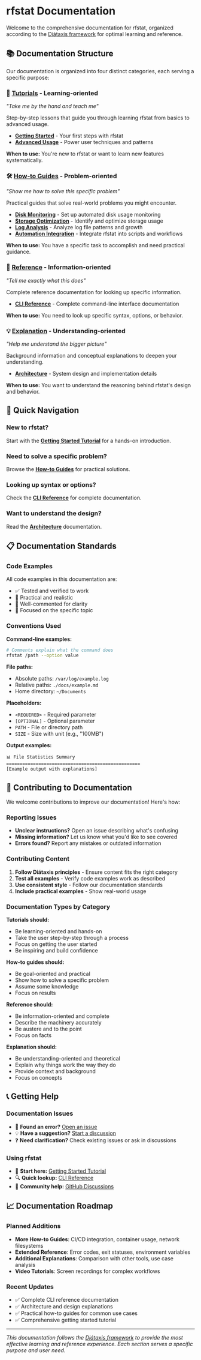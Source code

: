 # rfstat Documentation

Welcome to the comprehensive documentation for rfstat, organized according to the [Diátaxis framework](https://diataxis.fr/) for optimal learning and reference.

## 📚 Documentation Structure

Our documentation is organized into four distinct categories, each serving a specific purpose:

### 🎯 [Tutorials](tutorials/) - Learning-oriented
*"Take me by the hand and teach me"*

Step-by-step lessons that guide you through learning rfstat from basics to advanced usage.

- **[Getting Started](tutorials/getting-started.md)** - Your first steps with rfstat
- **[Advanced Usage](tutorials/advanced-usage.md)** - Power user techniques and patterns

**When to use:** You're new to rfstat or want to learn new features systematically.

### 🛠️ [How-to Guides](how-to/) - Problem-oriented
*"Show me how to solve this specific problem"*

Practical guides that solve real-world problems you might encounter.

- **[Disk Monitoring](how-to/disk-monitoring.md)** - Set up automated disk usage monitoring
- **[Storage Optimization](how-to/storage-optimization.md)** - Identify and optimize storage usage
- **[Log Analysis](how-to/log-analysis.md)** - Analyze log file patterns and growth
- **[Automation Integration](how-to/automation.md)** - Integrate rfstat into scripts and workflows

**When to use:** You have a specific task to accomplish and need practical guidance.

### 📖 [Reference](reference/) - Information-oriented
*"Tell me exactly what this does"*

Complete reference documentation for looking up specific information.

- **[CLI Reference](reference/cli.md)** - Complete command-line interface documentation

**When to use:** You need to look up specific syntax, options, or behavior.

### 💡 [Explanation](explanation/) - Understanding-oriented
*"Help me understand the bigger picture"*

Background information and conceptual explanations to deepen your understanding.

- **[Architecture](explanation/architecture.md)** - System design and implementation details

**When to use:** You want to understand the reasoning behind rfstat's design and behavior.

## 🚀 Quick Navigation

### New to rfstat?
Start with the **[Getting Started Tutorial](tutorials/getting-started.md)** for a hands-on introduction.

### Need to solve a specific problem?
Browse the **[How-to Guides](how-to/)** for practical solutions.

### Looking up syntax or options?
Check the **[CLI Reference](reference/cli.md)** for complete documentation.

### Want to understand the design?
Read the **[Architecture](explanation/architecture.md)** documentation.

## 📋 Documentation Standards

### Code Examples
All code examples in this documentation are:
- ✅ Tested and verified to work
- 🔧 Practical and realistic
- 📝 Well-commented for clarity
- 🎯 Focused on the specific topic

### Conventions Used

**Command-line examples:**
```bash
# Comments explain what the command does
rfstat /path --option value
```

**File paths:**
- Absolute paths: `/var/log/example.log`
- Relative paths: `./docs/example.md`
- Home directory: `~/Documents`

**Placeholders:**
- `<REQUIRED>` - Required parameter
- `[OPTIONAL]` - Optional parameter
- `PATH` - File or directory path
- `SIZE` - Size with unit (e.g., "100MB")

**Output examples:**
```
📊 File Statistics Summary
==================================================
[Example output with explanations]
```

## 🤝 Contributing to Documentation

We welcome contributions to improve our documentation! Here's how:

### Reporting Issues
- **Unclear instructions?** Open an issue describing what's confusing
- **Missing information?** Let us know what you'd like to see covered
- **Errors found?** Report any mistakes or outdated information

### Contributing Content
1. **Follow Diátaxis principles** - Ensure content fits the right category
2. **Test all examples** - Verify code examples work as described
3. **Use consistent style** - Follow our documentation standards
4. **Include practical examples** - Show real-world usage

### Documentation Types by Category

**Tutorials should:**
- Be learning-oriented and hands-on
- Take the user step-by-step through a process
- Focus on getting the user started
- Be inspiring and build confidence

**How-to guides should:**
- Be goal-oriented and practical
- Show how to solve a specific problem
- Assume some knowledge
- Focus on results

**Reference should:**
- Be information-oriented and complete
- Describe the machinery accurately
- Be austere and to the point
- Focus on facts

**Explanation should:**
- Be understanding-oriented and theoretical
- Explain why things work the way they do
- Provide context and background
- Focus on concepts

## 📞 Getting Help

### Documentation Issues
- 🐛 **Found an error?** [Open an issue](https://github.com/gajeshbhat/rfstat/issues)
- 💡 **Have a suggestion?** [Start a discussion](https://github.com/gajeshbhat/rfstat/discussions)
- ❓ **Need clarification?** Check existing issues or ask in discussions

### Using rfstat
- 📖 **Start here:** [Getting Started Tutorial](tutorials/getting-started.md)
- 🔍 **Quick lookup:** [CLI Reference](reference/cli.md)
- 💬 **Community help:** [GitHub Discussions](https://github.com/gajeshbhat/rfstat/discussions)

## 📈 Documentation Roadmap

### Planned Additions
- **More How-to Guides**: CI/CD integration, container usage, network filesystems
- **Extended Reference**: Error codes, exit statuses, environment variables
- **Additional Explanations**: Comparison with other tools, use case analysis
- **Video Tutorials**: Screen recordings for complex workflows

### Recent Updates
- ✅ Complete CLI reference documentation
- ✅ Architecture and design explanations
- ✅ Practical how-to guides for common use cases
- ✅ Comprehensive getting started tutorial

---

*This documentation follows the [Diátaxis framework](https://diataxis.fr/) to provide the most effective learning and reference experience. Each section serves a specific purpose and user need.*
